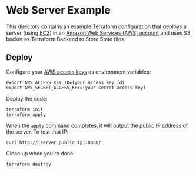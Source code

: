 # Web Server Example

This directory contains an example [Terraform](https://www.terraform.io/) configuration that deploys a server (using 
[EC2](https://aws.amazon.com/ec2/)) in an [Amazon Web Services (AWS) account](http://aws.amazon.com/) and uses S3 bucket as Terraform Backend to Store State files

## Deploy


Configure your [AWS access 
keys](http://docs.aws.amazon.com/general/latest/gr/aws-sec-cred-types.html#access-keys-and-secret-access-keys) as 
environment variables:

```
export AWS_ACCESS_KEY_ID=(your access key id)
export AWS_SECRET_ACCESS_KEY=(your secret access key)
```

Deploy the code:

```
terraform init
terraform apply
```

When the `apply` command completes, it will output the public IP address of the server. To test that IP:

```
curl http://(server_public_ip):8080/
```

Clean up when you're done:

```
terraform destroy
```
